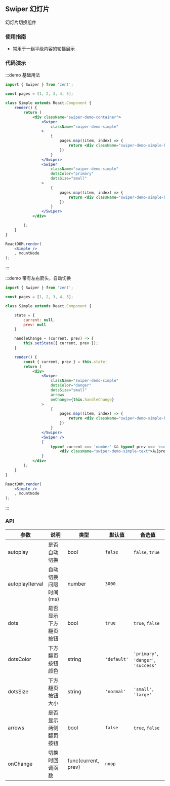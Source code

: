 ## Swiper 幻灯片

幻灯片切换组件

### 使用指南

-  常用于一组平级内容的轮播展示

### 代码演示

:::demo 基础用法
```jsx
import { Swiper } from 'zent';

const pages = [1, 2, 3, 4, 5];

class Simple extends React.Component {
	render() {
		return (
			<div className="swiper-demo-container">
				<Swiper
					className="swiper-demo-simple"
				>
					{
						pages.map((item, index) => {
							return <div className="swiper-demo-simple-h" key={index}>{item}</div>;
						})
					}
				</Swiper>
				<Swiper
					className="swiper-demo-simple"
					dotsColor="primary"
					dotsSize="small"
				>
					{
						pages.map((item, index) => {
							return <div className="swiper-demo-simple-h" key={index}>{item}</div>;
						})
					}
				</Swiper>
			</div>

		);
	}
}

ReactDOM.render(
	<Simple />
	, mountNode
);

```
:::

:::demo 带有左右箭头，自动切换
```jsx
import { Swiper } from 'zent';

const pages = [1, 2, 3, 4, 5];

class Simple extends React.Component {

	state = {
		current: null,
		prev: null
	}

	handleChange = (current, prev) => {
		this.setState({ current, prev });
	}

	render() {
		const { current, prev } = this.state;
		return (
			<div>
				<Swiper
					className="swiper-demo-simple"
					dotsColor="danger"
					dotsSize="small"
					arrows
					onChange={this.handleChange}
				>
					{
						pages.map((item, index) => {
							return <div className="swiper-demo-simple-h" key={index}>{item}</div>;
						})
					}
				</Swiper>
				<Swiper />
				{
					typeof current === 'number' && typeof prev === 'number' &&
						<div className="swiper-demo-simple-text">从{prev}到{current}</div>
				}
			</div>
		);
	}
}

ReactDOM.render(
	<Simple />
	, mountNode
);

```
:::

### API

| 参数             | 说明                          | 类型                | 默认值       		 | 备选值           							  			|
| --------------- | ---------------------------- | ------------------- | --------------- | ------------------------------------ |
| autoplay      	| 是否自动切换                   | bool                | `false`         | `false`, `true` 							  			|
| autoplayIterval | 自动切换间隔时间(ms) 						| number 							| `3000` 				  | 														   			 |
| dots 						| 是否显示下方翻页按钮 						 | bool 							 | `true` 				 | `true`, `false`                      |
| dotsColor       | 下方翻页按钮颜色                | string              | `'default'`     | `'primary'`, `'danger'`, `'success'` |
| dotsSize        | 下方翻页按钮大小                | string              | `'normal'`      | `'small'`, `'large'`                 |
| arrows          | 是否显示两侧翻页按钮             | bool                | `false`				 | `true`, `false`                      |
| onChange        | 切换时回调函数									 | func(current, prev) | `noop`          |                                      |

<style>
.swiper-demo-container {
	display: flex;
}
.swiper-demo-simple {
	height: 150px;
	width: 300px;
	background: #f2f2f2;
	margin-right: 10px;
}
.swiper-demo-simple-h {
	text-align: center;
	font-size: 18px;
	line-height: 150px;
}
.swiper-demo-simple-text {
	margin-top: 10px;
}
</style>
